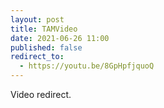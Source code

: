 ```yaml
---
layout: post
title: TAMVideo
date: 2021-06-26 11:00
published: false
redirect_to:
  - https://youtu.be/8GpHpfjquoQ
---
```


Video redirect.